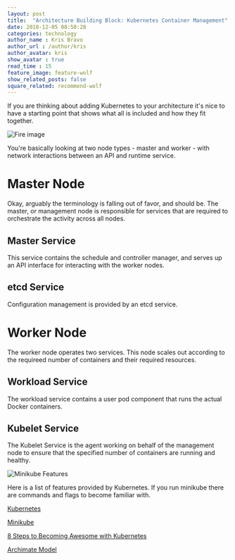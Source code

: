 ```yaml
---
layout: post
title:  "Architecture Building Block: Kubernetes Container Management"
date: 2018-12-05 08:50:28
categories: technology
author_name : Kris Bravo
author_url : /author/kris
author_avatar: kris
show_avatar : true
read_time : 15
feature_image: feature-wolf
show_related_posts: false
square_related: recommend-wolf
---
```


If you are thinking about adding Kubernetes to your architecture it's nice to have a starting point that shows what all is included and how they fit together.

![Fire image]({{site.url}}/{{site.baseurl}}img/post-assets/2018-12-05_ABB-kcm.png)

You're basically looking at two node types - master and worker - with network interactions between an API and runtime service.

# Master Node

Okay, arguably the terminology is falling out of favor, and should be. The master, or management node is responsible for services that are required to orchestrate the activity across all nodes.

## Master Service

This service contains the schedule and controller manager, and serves up an API interface for interacting with the worker nodes.

## etcd Service

Configuration management is provided by an etcd service.

# Worker Node

The worker node operates two services. This node scales out according to the requireed number of containers and their required resources.

## Workload Service

The workload service contains a user pod component that runs the actual Docker containers.

## Kubelet Service

The Kubelet Service is the agent working on behalf of the management node to ensure that the specified number of containers are running and healthy.

![Minikube Features]({{site.url}}/{{site.baseurl}}img/post-assets/2018-12-05_ABB-kf.png)

Here is a list of features provided by Kubernetes. If you run minikube there are commands and flags to become familiar with.

[Kubernetes](https://kubernetes.io)

[Minikube](https://kubernetes.io/docs/setup/minikube/)

[8 Steps to Becoming Awesome with Kubernetes](http://bit.ly/8stepsawesome)

[Archimate Model]({{site.url}}/{{site.baseurl}}bravok.github.io.archimate)
